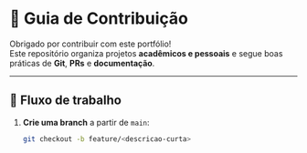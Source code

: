 # 🤝 Guia de Contribuição

Obrigado por contribuir com este portfólio!  
Este repositório organiza projetos **acadêmicos e pessoais** e segue boas práticas de **Git**, **PRs** e **documentação**.

---

## 🔀 Fluxo de trabalho

1. **Crie uma branch** a partir de `main`:
   ```bash
   git checkout -b feature/<descricao-curta>
